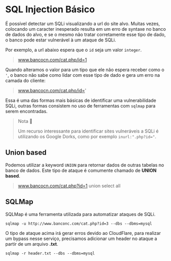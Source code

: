 # SQL Injection Básico

É possível detectar um SQLi visualizando a url do site alvo. Muitas vezes, colocando um caracter inesperado resulta em um erro de syntaxe no banco de dados do alvo, e se o mesmo não tratar corretamente esse tipo de dado, o banco pode estar vulnerável à um ataque de SQLi.

Por exemplo, a url abaixo espera que o `id` seja um valor `integer`.

> www.bancocn.com/cat.php/id=1

Quando alteramos o valor para um tipo que ele não espera receber como o `'`, o banco não sabe como lidar com esse tipo de dado e gera um erro na camada do cliente:

> www.bancocn.com/cat.pho/id='

Essa é uma das formas mais básicas de identificar uma vulnerabilidade SQLi, outras formas consistem no uso de ferramentas com `sqlmap` para serem encontradas.

> Nota 📎
>
> Um recurso interessante para identificar sites vulneráveis a SQLi é utilizando os Google Dorks, como por exemplo `inurl:".php?id="`.

## Union based

Podemos utilizar a keyword `UNION` para retornar dados de outras tabelas no banco de dados. Este tipo de ataque é comumente chamado de **UNION based**.

> www.bancocn.com/cat.php?id=1 union select all

## SQLMap

SQLMap é uma ferramenta utilizada para automatizar ataques de SQLi.

`sqlmap -u http://www.banconc.com/cat.php?id=3 --dbs --dbms=mysql`

O tipo de ataque acima irá gerar erros devido ao CloudFlare, para realizar um bypass nesse serviço, precisamos adicionar um header no ataque a partir de um arquivo **.txt**.

`sqlmap -r header.txt --dbs --dbms=mysql`
